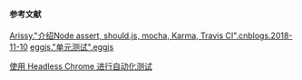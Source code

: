 #### 参考文献

[Arissy."介绍Node assert, should.js, mocha, Karma, Travis CI".cnblogs.2018-11-10](https://www.cnblogs.com/arissy/p/9940341.html)
[eggjs."单元测试".eggjs](https://eggjs.org/zh-cn/core/unittest.html)

[使用 Headless Chrome 进行自动化测试](https://www.linuxidc.com/Linux/2017-09/146843.htm)
